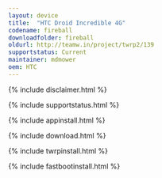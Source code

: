 ```yaml
---
layout: device
title:  "HTC Droid Incredible 4G"
codename: fireball
downloadfolder: fireball
oldurl: http://teamw.in/project/twrp2/139
supportstatus: Current
maintainer: mdmower
oem: HTC
---
```


{% include disclaimer.html %}

{% include supportstatus.html %}

{% include appinstall.html %}

{% include download.html %}

{% include twrpinstall.html %}

{% include fastbootinstall.html %}
